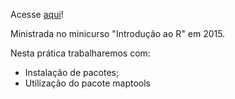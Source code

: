Acesse [aqui](praticas_2015/Pratica3.html)!

Ministrada no minicurso "Introdução ao R" em 2015.

Nesta prática trabalharemos com:

* Instalação de pacotes;
* Utilização do pacote maptools